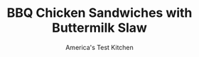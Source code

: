---
layout: ../../layouts/MarkdownPostLayout.astro
title: BBQ Chicken Sandwiches with Buttermilk Slaw
author: America's Test Kitchen
pubDate: 2023-03-15
description: "Creamy slaw balances smoky barbecue sauce in this hearty sandwich."
image_url: https://res.cloudinary.com/hksqkdlah/image/upload/ar_1:1,c_fill,dpr_2.0,f_auto,fl_lossy.progressive.strip_profile,g_faces:auto,q_auto:low,w_344/7675_sfs-bbq-chicken-sandwich-v-07-279954
tags: ["Main Courses","Chicken","Weeknight","Sandwiches","30-Minute Suppers"]
calories: 3544
protein: 45
carbohydrates: 62
fats: 
fiber: 3
ingredients: ["4 , boneless, skinless chicken breasts (about 1 1/2 pounds)",", Salt and pepper","3 tablespoons, unsalted butter","3/4 cup, barbecue sauce","1/2 cup plus 1 tablespoon, cider vinegar","1 tablespoon, hot sauce","1/2 cup, mayonnaise","1/2 cup, buttermilk","1 (16-ounce) bag, shredded coleslaw mix","4 , hamburger buns"]
serves: 4
time: "30 minutes"
instructions: ["Pat chicken dry with paper towels and season with salt and pepper. Melt butter in large skillet over medium-high heat. Add chicken and cook until lightly browned, about 2 minutes. Stir in barbecue sauce, ½ cup vinegar, and hot sauce and bring to boil. Reduce heat to medium-low and simmer, covered, until cooked through, about 10 minutes, flipping chicken halfway through cooking. Transfer chicken to large bowl and tent with foil. Continue to simmer sauce until thickened, about 3 minutes; cover and keep warm.","Combine mayonnaise, buttermilk, and remaining vinegar in large bowl. Stir in coleslaw mix and season with salt and pepper.","Using two forks, shred chicken into bite-sized pieces. Add to skillet with sauce and toss to combine. Serve on buns topped with coleslaw."]
nutrition: ["989 mg Potassium","475 mg Phosphorus","180 mg Calcium","2 mg Iron","81 mg Magnesium","1388 mg Sodium","1 mg Zinc","48 g Fat","18 mg Niacin (B3)","12 g Monounsaturated","21 g Polyunsaturated","20 mg Vitamin C","164 mg Cholesterol","12 g Saturated","3 g Fiber","36 µg Folic acid","29 µg Folate (food)","35 g Sugars","86 µg Vitamin K","317 g Water","62 g Carbs","90 µg Folate equivalent (total)","45 g Protein","2 mg Vitamin E","1 mg Vitamin B6","127 µg Vitamin A","886 kcal Energy","3544 calories"]
notes: "Serve with bread-and-butter pickles, extra hot sauce, and plenty of napkins."
---